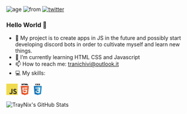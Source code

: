 ![age](https://img.shields.io/badge/Age-17-green?style=for-the-badge) ![from](https://img.shields.io/badge/from-France-red?style=for-the-badge) [![twitter](https://img.shields.io/badge/-dorian_tnx-1DA1F2?logo=Twitter&logoColor=white&link=https://twitter.com/dorian_tnx&style=for-the-badge)](https://twitter.com/dorian_tnx)

### Hello World 🧃

- 🔭 My project is to create apps in JS in the future and possibly start developing discord bots in order to cultivate myself and learn new things.
- 🌱 I’m currently learning HTML CSS and Javascript                                                  
- 📫 How to reach me: [tranichivi@outlook.it](mailto:tranichivi@outlook.it)
- 💻 My skills:

<code><img height="30" src="https://raw.githubusercontent.com/github/explore/80688e429a7d4ef2fca1e82350fe8e3517d3494d/topics/javascript/javascript.png"></code>
<code><img height="30" src="https://raw.githubusercontent.com/github/explore/80688e429a7d4ef2fca1e82350fe8e3517d3494d/topics/html/html.png"></code>
<code><img height="30" src="https://raw.githubusercontent.com/github/explore/80688e429a7d4ef2fca1e82350fe8e3517d3494d/topics/css/css.png"></code>

![TrayNix's GitHub Stats](https://github-readme-stats.vercel.app/api?username=TrayNix&show_icons=true)
